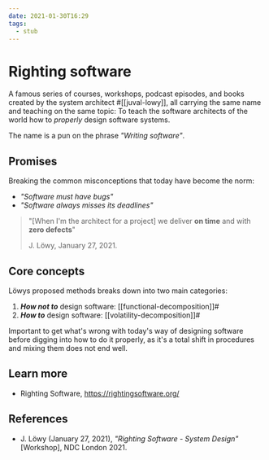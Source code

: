 ```yaml
---
date: 2021-01-30T16:29
tags: 
  - stub
---
```


# Righting software

A famous series of courses, workshops, podcast episodes, and books created by
the system architect #[[juval-lowy]], all carrying the same name and teaching
on the same topic: To teach the software architects of the world how to
*properly* design software systems.

The name is a pun on the phrase *"Writing software"*.

## Promises

Breaking the common misconceptions that today have become the norm:

- *"Software must have bugs"*
- *"Software always misses its deadlines"*

> "[When I'm the architect for a project] we deliver **on time** and with
> **zero defects**"
>
> J. Löwy, January 27, 2021.

## Core concepts

Löwys proposed methods breaks down into two main categories:

1. ***How not to*** design software: [[functional-decomposition]]#
2. ***How to*** design software: [[volatility-decomposition]]#

Important to get what's wrong with today's way of designing software before
digging into how to do it properly, as it's a total shift in procedures and
mixing them does not end well.

## Learn more

- Righting Software, <https://rightingsoftware.org/>

## References

- J. Löwy (January 27, 2021), *"Righting Software - System Design"* [Workshop],
  NDC London 2021.
